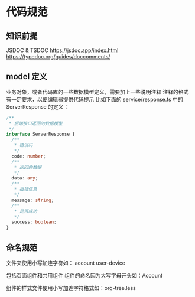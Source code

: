 # 代码规范

## 知识前提

JSDOC & TSDOC
https://jsdoc.app/index.html
https://typedoc.org/guides/doccomments/

## model 定义

业务对象，或者代码库的一些数据模型定义，需要加上一些说明注释
注释的格式有一定要求，以便编辑器提供代码提示
比如下面的 service/response.ts 中的 ServerResponse 的定义：

```ts
/**
 * 后端接口返回的数据模型
 */
interface ServerResponse {
  /**
   * 错误码
   */
  code: number;
  /**
   * 返回的数据
   */
  data: any;
  /**
   * 报错信息
   */
  message: string;
  /**
   * 是否成功
   */
  success: boolean;
}
```

## 命名规范

文件夹使用小写加连字符如： account user-device

包括页面组件和共用组件
组件的命名因为大写字母开头如：Account

组件的样式文件使用小写加连字符格式如：org-tree.less
